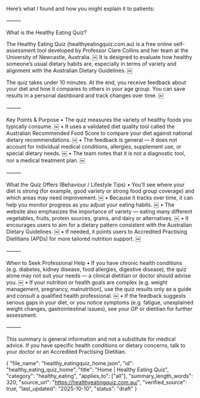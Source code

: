 Here’s what I found and how you might explain it to patients:

⸻

What is the Healthy Eating Quiz?

The Healthy Eating Quiz (healthyeatingquiz.com.au) is a free online self-assessment tool developed by Professor Clare Collins and her team at the University of Newcastle, Australia.  ￼
It is designed to evaluate how healthy someone’s usual dietary habits are, especially in terms of variety and alignment with the Australian Dietary Guidelines.  ￼

The quiz takes under 10 minutes. At the end, you receive feedback about your diet and how it compares to others in your age group. You can save results in a personal dashboard and track changes over time.  ￼

⸻

Key Points & Purpose
	•	The quiz measures the variety of healthy foods you typically consume.  ￼
	•	It uses a validated diet quality tool called the Australian Recommended Food Score to compare your diet against national dietary recommendations.  ￼
	•	The feedback is general — it does not account for individual medical conditions, allergies, supplement use, or special dietary needs.  ￼
	•	The team notes that it is not a diagnostic tool, nor a medical treatment plan.  ￼

⸻

What the Quiz Offers (Behaviour / Lifestyle Tips)
	•	You’ll see where your diet is strong (for example, good variety or strong food group coverage) and which areas may need improvement.  ￼
	•	Because it tracks over time, it can help you monitor progress as you adjust your eating habits.  ￼
	•	The website also emphasizes the importance of variety — eating many different vegetables, fruits, protein sources, grains, and dairy or alternatives.  ￼
	•	It encourages users to aim for a dietary pattern consistent with the Australian Dietary Guidelines.  ￼
	•	If needed, it points users to Accredited Practising Dietitians (APDs) for more tailored nutrition support.  ￼

⸻

When to Seek Professional Help
	•	If you have chronic health conditions (e.g. diabetes, kidney disease, food allergies, digestive disease), the quiz alone may not suit your needs — a clinical dietitian or doctor should advise you.  ￼
	•	If your nutrition or health goals are complex (e.g. weight management, pregnancy, malnutrition), use the quiz results only as a guide and consult a qualified health professional.  ￼
	•	If the feedback suggests serious gaps in your diet, or you notice symptoms (e.g. fatigue, unexplained weight changes, gastrointestinal issues), see your GP or dietitian for further assessment.

⸻

This summary is general information and not a substitute for medical advice. If you have specific health conditions or dietary concerns, talk to your doctor or an Accredited Practising Dietitian.

{
  "file_name": "healthy_eatingquiz_home.json",
  "id": "healthy_eating_quiz_home",
  "title": "Home | Healthy Eating Quiz",
  "category": "healthy_eating",
  "applies_to": ["all"],
  "summary_length_words": 320,
  "source_url": "https://healthyeatingquiz.com.au/",
  "verified_source": true,
  "last_updated": "2025-10-10",
  "status": "draft"
}